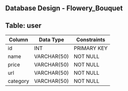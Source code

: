 ## Database Design - Flowery_Bouquet

## Table: user

| Column    | Data Type        | Constraints      |
|-----------|------------------|------------------|
| id        | INT              | PRIMARY KEY      |
| name      | VARCHAR(50)      | NOT NULL         |
| price     | VARCHAR(50)      | NOT NULL         |
| url       | VARCHAR(50)      | NOT NULL         |
| category  | VARCHAR(50)      | NOT NULL         |
